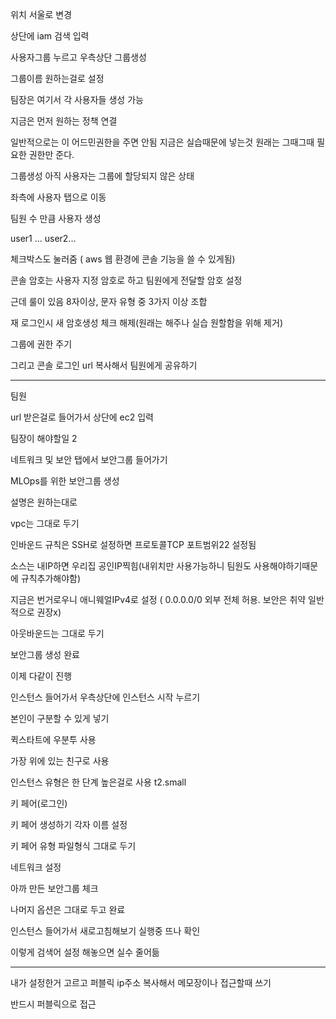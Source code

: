 위치 서울로 변경

상단에 iam 검색 입력

사용자그룹 누르고 우측상단 그룹생성

그룹이름 원하는걸로 설정

팀장은 여기서 각 사용자들 생성 가능

지금은 먼저 원하는 정책 연결

일반적으로는 이 어드민권한을 주면 안됨 지금은 실습때문에 넣는것
원래는 그때그때 필요한 권한만 준다.


그룹생성
아직 사용자는 그룹에 할당되지 않은 상태

좌측에 사용자 탭으로 이동


팀원 수 만큼 사용자 생성

user1 … user2…


체크박스도 눌러줌 ( aws 웹 환경에 콘솔 기능을 쓸 수 있게됨)

콘솔 암호는 사용자 지정 암호로 하고 팀원에게 전달할 암호 설정

근데 룰이 있음 8자이상, 문자 유형 중 3가지 이상 조합

재 로그인시 새 암호생성 체크 해제(원래는 해주나 실습 원할함을 위해 제거)

그룹에 권한 주기




그리고 콘솔 로그인 url 복사해서 팀원에게 공유하기

---

팀원

url 받은걸로 들어가서 상단에 ec2 입력

팀장이 해야할일 2

네트워크 및 보안 탭에서 보안그룹 들어가기



MLOps를 위한 보안그룹 생성

설명은 원하는대로

vpc는 그대로 두기

인바운드 규칙은 SSH로 설정하면 프로토콜TCP 포트범위22 설정됨 

소스는 내IP하면 우리집 공인IP찍힘(내위치만 사용가능하니 팀원도 사용해야하기때문에 규칙추가해야함)

지금은 번거로우니 애니웨얼IPv4로 설정 ( 0.0.0.0/0 외부 전체 허용. 보안은 취약 일반적으로 권장x)

아웃바운드는 그대로 두기


보안그룹 생성 완료


이제 다같이 진행

인스턴스 들어가서 우측상단에 인스턴스 시작 누르기


본인이 구분할 수 있게 넣기

퀵스타트에 우분투 사용


가장 위에 있는 친구로 사용


인스턴스 유형은 한 단계 높은걸로 사용 t2.small


키 페어(로그인)

키 페어 생성하기 각자 이름 설정

키 페어 유형 파일형식 그대로 두기


네트워크 설정

아까 만든 보안그룹 체크



나머지 옵션은 그대로 두고 완료


인스턴스 들어가서 새로고침해보기 실행중 뜨나 확인


이렇게 검색어 설정 해놓으면 실수 줄어듦


---

내가 설정한거 고르고 퍼블릭 ip주소 복사해서 메모장이나 접근할때 쓰기

반드시 퍼블릭으로 접근
